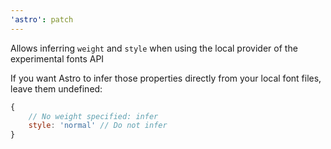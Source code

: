 ```yaml
---
'astro': patch
---
```


Allows inferring `weight` and `style` when using the local provider of the experimental fonts API

If you want Astro to infer those properties directly from your local font files, leave them undefined:

```js
{
    // No weight specified: infer
    style: 'normal' // Do not infer
}
```
